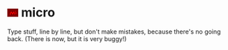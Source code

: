 # <img src="micro-logo.png" alt="Logo" width="5%"/> micro
Type stuff, line by line, but don't make mistakes, because there's no going back. (There is now, but it is very buggy!)
